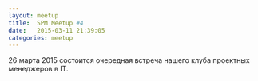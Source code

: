 ```yaml
---
layout: meetup
title:  SPM Meetup #4
date:   2015-03-11 21:39:05
categories: meetup
---
```


26 марта 2015 состоится очередная встреча нашего клуба проектных менеджеров в IT.